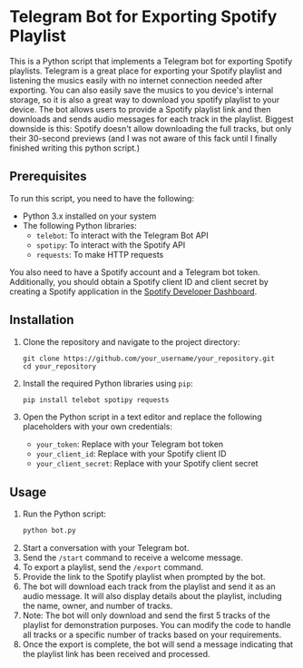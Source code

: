 # Telegram Bot for Exporting Spotify Playlist

This is a Python script that implements a Telegram bot for exporting Spotify playlists. Telegram is a great place for exporting your Spotify playlist and 
listening the musics easily with no internet connection needed after exporting. You can also easily save the musics to you device's internal storage, so it is also a great way to
download you spotify playlist to your device.
The bot allows users to provide a Spotify playlist link and then downloads and sends audio messages for each track in the playlist. 
Biggest downside is this: Spotify doesn't allow downloading the full tracks, but only their 30-second previews (and I was not aware of this fack until I finally finished writing this python script.)

## Prerequisites

To run this script, you need to have the following:

- Python 3.x installed on your system
- The following Python libraries:
  - `telebot`: To interact with the Telegram Bot API
  - `spotipy`: To interact with the Spotify API
  - `requests`: To make HTTP requests

You also need to have a Spotify account and a Telegram bot token. Additionally, you should obtain a Spotify client ID and client secret by creating a Spotify application in the [Spotify Developer Dashboard](https://developer.spotify.com/dashboard/).

## Installation

1. Clone the repository and navigate to the project directory:

   ```shell
   git clone https://github.com/your_username/your_repository.git
   cd your_repository
2. Install the required Python libraries using `pip`:
   ```bash
   pip install telebot spotipy requests
3. Open the Python script in a text editor and replace the following placeholders with your own credentials:
   - `your_token`: Replace with your Telegram bot token
   - `your_client_id`: Replace with your Spotify client ID
   - `your_client_secret`: Replace with your Spotify client secret
  
## Usage

1. Run the Python script:
   ```bash
   python bot.py
2. Start a conversation with your Telegram bot.
3. Send the `/start` command to receive a welcome message.
4. To export a playlist, send the `/export` command.
5. Provide the link to the Spotify playlist when prompted by the bot.
6. The bot will download each track from the playlist and send it as an audio message. It will also display details about the playlist, including the name, owner, and number of tracks.
7. Note: The bot will only download and send the first 5 tracks of the playlist for demonstration purposes. You can modify the code to handle all tracks or a specific number of tracks based on your requirements.
8. Once the export is complete, the bot will send a message indicating that the playlist link has been received and processed.

